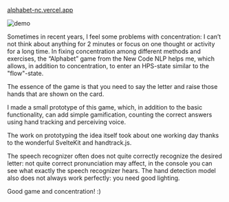 [alphabet-nc.vercel.app](https://alphabet-nc.vercel.app/)

![demo](https://user-images.githubusercontent.com/20292939/193881417-8954b742-6e12-42a5-8b18-17a6c864f059.gif)

Sometimes in recent years, I feel some problems with concentration: I can’t not think about anything for 2 minutes or focus on one thought or activity for a long time. In fixing concentration among different methods and exercises, the “Alphabet” game from the New Code NLP helps me, which allows, in addition to concentration, to enter an HPS-state similar to the "flow"-state.

The essence of the game is that you need to say the letter and raise those hands that are shown on the card.

I made a small prototype of this game, which, in addition to the basic functionality, can add simple gamification, counting the correct answers using hand tracking and perceiving voice.

The work on prototyping the idea itself took about one working day thanks to the wonderful SvelteKit and handtrack.js.

The speech recognizer often does not quite correctly recognize the desired letter: not quite correct pronunciation may affect, in the console you can see what exactly the speech recognizer hears.
The hand detection model also does not always work perfectly: you need good lighting.

Good game and concentration! :)
